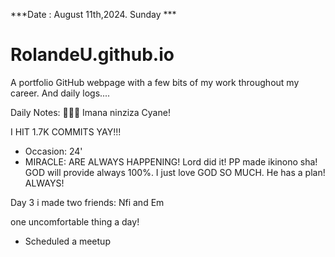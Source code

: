 ***Date : August 11th,2024. Sunday ***
# RolandeU.github.io

A portfolio GitHub webpage with a few bits of my work throughout my career. And daily logs....

Daily Notes:
💚🙏🏾 Imana ninziza Cyane!

I HIT 1.7K COMMITS YAY!!!

- Occasion: 24'
- MIRACLE: ARE ALWAYS HAPPENING!
Lord did it! PP made ikinono sha!
GOD will provide always 100%. I just love GOD SO MUCH. He has a plan!
ALWAYS!

Day 3 i made two friends:
Nfi and Em

one uncomfortable thing a day!
- Scheduled a meetup






